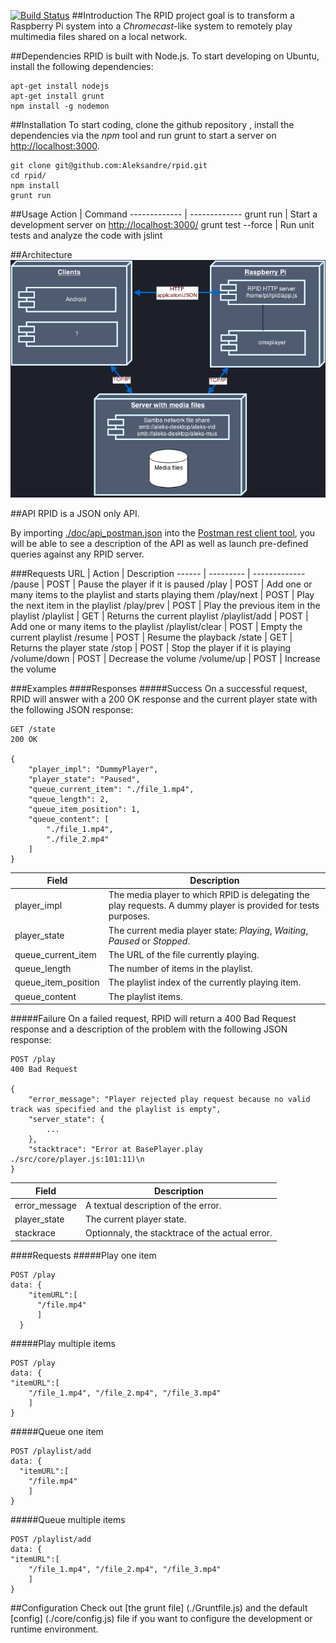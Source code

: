 [![Build Status](https://travis-ci.org/Aleksandre/rpid.svg?branch=master)](https://travis-ci.org/Aleksandre/rpid)
##Introduction
The RPID project goal is to transform a Raspberry Pi system into a *Chromecast*-like system to remotely play multimedia files shared on a local network.

##Dependencies
RPID is built with Node.js. To start developing on Ubuntu, install the following dependencies:

```
apt-get install nodejs
apt-get install grunt
npm install -g nodemon
```

##Installation
To start coding, clone the github repository , install the dependencies via the *npm* tool and run grunt to start a server on [http://localhost:3000](http://localhost:3000/state).
```
git clone git@github.com:Aleksandre/rpid.git
cd rpid/
npm install
grunt run
```

##Usage
Action        | Command
------------- | -------------
grunt run | Start a development server on [http://localhost:3000/](http://localhost:3000/)
grunt test --force | Run unit tests and analyze the code with jslint


##Architecture
![System architecture](./doc/architecture.png)


##API
RPID is a JSON only API.

By importing [./doc/api_postman.json](./doc/api_postman.json) into the  [Postman rest client tool](https://chrome.google.com/webstore/detail/postman-rest-client/fdmmgilgnpjigdojojpjoooidkmcomcm?hl=en), you will be able to see a description of the API as well as launch pre-defined queries against any RPID server.

###Requests
URL | Action | Description
------ | --------- | -------------
/pause | POST | Pause the player if it is paused
/play | POST | Add one or many items to the playlist and starts playing them
/play/next | POST | Play the next item in the playlist
/play/prev | POST | Play the previous item in the playlist
/playlist | GET | Returns the current playlist
/playlist/add | POST | Add one or many items to the playlist
/playlist/clear | POST | Empty the current playlist
/resume | POST | Resume the playback
/state | GET | Returns the player state
/stop	| POST | Stop the player if it is playing
/volume/down | POST | Decrease the volume
/volume/up | POST | Increase the volume

###Examples
####Responses
#####Success
On a successful request, RPID will answer with a 200 OK response and the current player state with the following JSON response:
```
GET /state
200 OK

{
    "player_impl": "DummyPlayer",
    "player_state": "Paused",
    "queue_current_item": "./file_1.mp4",
    "queue_length": 2,
    "queue_item_position": 1,
    "queue_content": [
        "./file_1.mp4",
        "./file_2.mp4"
    ]
}
```
Field | Description
-------- | ---------
player_impl | The media player to which RPID is delegating the play requests. A dummy player is provided for tests purposes.
player_state| The current media player state: *Playing*, *Waiting*, *Paused* or *Stopped*.
queue_current_item | The URL of the file currently playing.
queue_length | The number of items in the playlist.
queue_item_position | The playlist index of the currently playing item.
queue_content| The playlist items.

#####Failure
On a failed request, RPID will return a 400 Bad Request response and a description of the problem with the following JSON response:
```
POST /play
400 Bad Request

{
    "error_message": "Player rejected play request because no valid track was specified and the playlist is empty",
    "server_state": {
        ...
    },
    "stacktrace": "Error at BasePlayer.play ./src/core/player.js:101:11)\n
}
```
Field | Description
-------- | ---------
error_message | A textual description of the error.
player_state | The current player state.
stackrace | Optionnaly, the stacktrace of the actual error.

####Requests
#####Play one item
```
POST /play
data: {
    "itemURL":[
      "/file.mp4"
      ]
  }
```
#####Play multiple items
```
POST /play
data: {
"itemURL":[
    "/file_1.mp4", "/file_2.mp4", "/file_3.mp4"
    ]
}
```
#####Queue one item
```
POST /playlist/add
data: {
  "itemURL":[
    "/file.mp4"
    ]
}
```
#####Queue multiple items
```
POST /playlist/add
data: {
"itemURL":[
    "/file_1.mp4", "/file_2.mp4", "/file_3.mp4"
    ]
}
```

##Configuration
Check out [the grunt file] (./Gruntfile.js) and the default [config] (./core/config.js) file if you want to configure the development or runtime environment.
